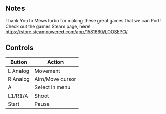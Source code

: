 ## Notes

Thank You to MewsTurbo for making these great games that we can Port! Check out the games Steam page, here! 
https://store.steampowered.com/app/1581660/LOOSEPO/


## Controls

| Button | Action |
|--|--| 
|L Analog|Movement|
|R Analog|Aim/Move cursor|
|A|Select in menu|
|L1/R1/A|Shoot|
|Start|Pause|


